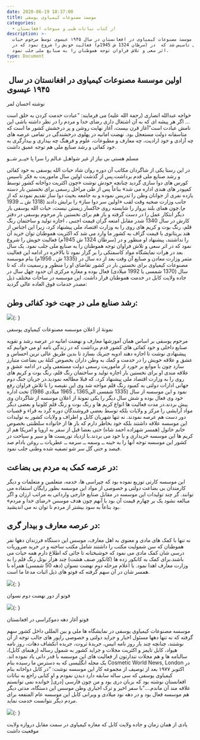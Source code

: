 ```yaml
---
date: 2020-06-19 18:37:00
title: موسسۀ مصنوعات کیمیاوی یوسفی
categories:
  - از کتاب نباتات طبی و میوجات افغانستان
description: >-
  اولین موسسۀ مصنوعات کیمیاوی در افغانستان در سال ۱۹۴۵ عیسوی توسط مرحوم حیات
  الله یوسفی تاسیس شد که  در (سرطان 1324 ش 1945م) فعالیت خویش را شروع نمود كه در
  اثر سعی و تلاش فراوان توجه هموطنان را به صنایع ملی جلب نمود.
type: Document
---
```


## &nbsp;اولین موسسۀ مصنوعات کیمیاوی در افغانستان در سال ۱۹۴۵ عیسوی

نوشته احسان لمر

خواجه عبدالله انصاری (رحمة الله علیه) می فرمایند: “عبادت خدمت کردن به خلق است … اگر هر پیشه ای که به آن اشتغال داری رضای خدا و مردم را در نظر داشته باشی این نامش عبادت است”آغاز قرن بیست، آغاز نهایت روشن و پر درخشش کشور ما است که متاسفانه دولت مستعجل بود. نهضت امانیه در پهلوی درخشندگی در تمامی عرصه های چه آزادی و خود ارادیت، چه معارف و مطبوعات، علوم و فرهنگ چه بیداری و بیدارگری به خود کفائی و رشد صنایع ملی هم توجه عمیق داشت.

مسلم هستی بی نیاز از غیر شواهـل عـالم را سرا پا خیــر شــو

در این رستا یکی از شاگردان مکاتب آن دوره روان شاد حیات الله یوسفی به خود کفائی و رشد صنایع ملی قدم برداشت.پس از گذشت اولین سال ماموریت به فکر تاسیس کورس های دوا سازی گردید چنانچه خودش نوشت &laquo;چون اکثریت دواخانه کشور توسط کمپودر های هندی اداره می شد&raquo; بناعاً پس از طی مراحل رسمی برای نخستین بار دسته یازده نفری از جوانان وطن را تدریس نموده و به جامعه بحیث دوا ساز تقدیم نمودند که از جانب وزارت صحیه وقت لقب &laquo;اولین سر دوا ساز&raquo; را برایش دادند (1318 ش ــ 1939 م).چون همای بلند پرواز را شایسته روی خاکسار زیستن نیست، حیات الله یوسفی بار دیگر ابتکار عمل را در دست گرفته و باز هم برای نخستین بار مرحوم یوسفی در دفتر کارش در سال 1340 شدر مقابل امتعه گران قیمت اجنبی ، اجازه تولید و ساختمان رنگ قلم، رنگ بوت و كریم های روی را به وزارت اقتصاد ملی پیشنهاد كرد، زیرا این اجناس از هند بریتانوی با قیمت گزاف به كشور ما وارد می شد كه اكثریت هموطنان توان خرید آن را نداشتند، پیشنهاد او منظور و در (سرطان 1324 ش 1945م) فعالیت خویش را شروع نمود كه در اثر سعی و تلاش فراوان توجه هموطنان را به صنایع ملی جلب نمود. یک سال بعد در هرات نمایشگاه مواد كاسمتكی را بر گزار نمود تا بالاخره در ادامه این فعالیت مثمر وزارت معادن و صنایع آن وقت بعد از ده سال در (1335 ش ـ 1956م) بنام موسسه مصنوعات کیمیاوی برای نخستین بار در كشور تقاضای او را منظور و رسمیت داد. که تا سال (1370 شمسی یا 1992 میلادی) فعال بوده و مغازه مركزی آن حدود چهل سال در جاده ولایت كابل در خدمت هموطنان قرار داشت. این موسسه در ساحات مختلف ذیل مصدر خدمات فوق العاده عالی گردید:

## رشد صنایع ملی در جهت خود کفائی وطن:

![](/uploads/afghan-greengold-موسسه-کیمیاوی-یوسفی.jpg){: }

نمونۀ از اعلان موسسه مصنوعات کیمیاوی یوسفی

مرحوم یوسفی بر اساس همان آموزشها معارف و نهضت امانیه در عرصه رشد و تقویه صنایع داخلی و خود کفائی های کشور قدم برداشت که در زندگی نامه او می خوانیم که پیشنهادی نوشت تا اجازه دهند ادویه جنریك بسازد تا بدین طریق عالی ترین احساس و عشق و علاقه خویش را در خدمت و كمك به وطن داران بخصوص كتلۀ بی بضاعت متبارز سازد چون با موانع بر خورد از ماموریت رسمی دولت مستعفی ولی در ادامه عشق و علاقه مندی او برای نخستین بار اجازه تولید و ساختمان رنگ قلم، رنگ بوت و كریم های روی را به وزارت اقتصاد ملی پیشنهاد كرد، که قبلا مطالعه نمودید.در جریان جنگ دوم جهانی ادارات دولتی به کمبود رنگ قلم مواجه شد وی این نقیصه را با تلاش فراوان رفع نمود و این موسسه از سال (1335 شمسی الی1365 ـ 1965 میلادی 1986) تحت اداره خود وی فعال بوده و شش سال دیگر را یکی نمونۀ از اعلان موسسه از شاگردان وی پیش بردند.در مدت فعالیت ها انواع کریم ها و رنگ بوت و رنگ قلم کلونیا و بعضی دیگر مواد آرایشی را مرکز و ولایات بلکه توسط بعضی فروشندگان دوره گرد به قراء و قصبات دور دست هم عرصه نمودند. نه تنها شهریان کابل و اطراف و ولایات کشور به تولیدات این موسسه علاقه داشتند بلکه خود بخاطر دارم که بار ها از خانواده سلطنتی بخصوص خانم خاتول (همسر شهزاده احمد شاه) حتی بعضا قبل از سفر به اروپا و امریکا هم از کریم ها این موسسه خریداری و با خود می بردند.با ازدیاد توریست ها و سیر و سیاحت در کشور این موسسه توجه آنها را به خینه ــ وسمه ــ سرمه ــ عطریات ــ روغن بادام صد فیصد و حتی گل سر شو تصفیه شده وطنی جلب نمود.

## در عرصه کمک به مردم بی بضاعت:

این موسسه کارتی توزیع نموده بود که چپراسی ها، خدمه، متعلمین و متعلمات و دیگر کارمندان بی بضاعت دولتی و خصوصی از مواد این موسسه بطور رایگان استفاده می توانند. گر چند تولیدات این موسسه در مقابل صنایع خارجی وارداتی به مراتب ارزان و اگر مبالغه نشود یک بر چهارم قیمت آن بود با آنهم چون هدف موسس &laquo;رضای خدا و مردم&raquo; بود بناعاً به سود بیشتر از مردم نا توان نه می اندیشید.

## در عرصه معارف و بیدار گری:

نه تنها با کمک های مادی و معنوی به اهل معارف، موسس این دستگاه فرزندان دهها نفر هموطنان که سن شمولیت مکتب را داشتند شامل مکتب ساخته و در خرید ضروریات درسی شان کمک مادی می نمود که خوشبختانه تا جائی که اطلاع دارم همه حیات می باشند.برای کمک به کانکور زده ها (کانکور صنف هشت) چند هزار بوتل رنگ قلم را به وزارت معارف اهدا نمود. با اعلام مرحله دوم نهضت نسوان (دهه 50 شمسی) همراه با همسر شان در آن سهم گرفته که فوتو های ذیل اثبات مدعا ما است.

![](/uploads/afghan-greengoldلابراتوار-موسسه-کیمیاوی-یوسفی.jpg){: }

فوتو از دور نهضت دوم نسوان

![](/uploads/afghan-greengold-لابراتوار-موسسه-کیمیاوی-یوسفی-1.jpg){: }

فوتو آغاز دهه دموکراسی در افغانستان

موسسه مصنوعات کیمیاوی یوسفی در نمایشگاه ها ملی و بین المللی داخل کشور سهم گرفته که نه تنها دهها مسئول اخبار و جراید دولتی و خصوصی راپور های جالب توجه از آن نوشتند، چنانچه چند بار روز نامه انیس، جریدۀ ثروت، جریده انکشاف دهات، روز نامه هیواد، کابل تایمز و اکثریت مجلات و جراید کشور به شمول رساله (رهنمای کابل)، سالنامه ها و هم مجلات نندارتون از فعالیت های این موسسه با قدر دانی یاد نموده اند. یک مجله انگلیسی که به دسترس ما رسیده بنام Cosmetic World News, London در اکتوبر ۱۹۷۷ بعد از توصیف از مجموعه كار این موسسه نوشت: “در كابل دواخانه بنام کیمیاوی یوسفی كه سی ساله سابقه دارد دیدن نمودم و او كتابی راجع به نباتات افغانستان نوشته بود كه بزبان دری بود و من چون فارسی \[دری\[ خوانده نمی توانستم علاقه مند آن ماندم….”با سفر اخیر و ترک اجباری وطن موسس این دستگاه، مدتی دیگر هم موسسه فعال بود و در دهه نود میلادی و ویرانی کابل این موسسه عام المنفعه برای مردم دیگر نتوانست خدمت نماید.

![](/uploads/afghan-greengold-jada-wilayat.jpg){: }

یادی از همان زمان و جاده ولایت کابل که مغازه کیمیاوی در سمت مقابل دروازه ولایت موقعیت داشت
